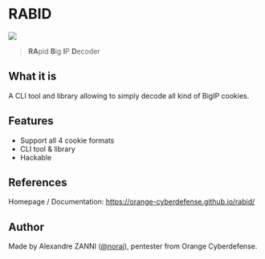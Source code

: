 # RABID

![](https://orange-cyberdefense.github.io/rabid/_media/logo.png)

> **RA**pid **B**ig **I**P **D**ecoder

## What it is

A CLI tool and library allowing to simply decode all kind of BigIP cookies.

## Features

- Support all 4 cookie formats
- CLI tool & library
- Hackable

## References

Homepage / Documentation: https://orange-cyberdefense.github.io/rabid/

## Author

Made by Alexandre ZANNI ([@noraj](https://github.com/noraj)), pentester from Orange Cyberdefense.
